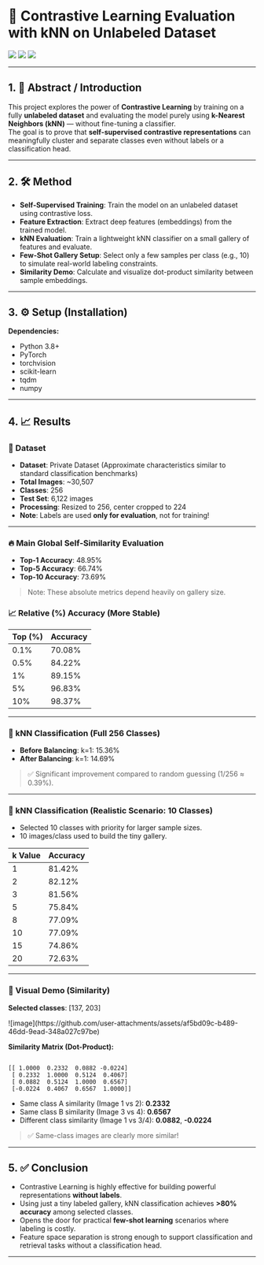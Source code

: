 <h1>🚀 Contrastive Learning Evaluation with kNN on Unlabeled Dataset</h1>

<p>
  <img src="https://img.shields.io/badge/license-GNU-green.svg" />
  <img src="https://img.shields.io/badge/python-3.8%2B-blue.svg" />
  <img src="https://img.shields.io/badge/framework-PyTorch-lightgrey.svg" />
</p>

<hr>

<h2>1. 📖 Abstract / Introduction</h2>
<p>
This project explores the power of <strong>Contrastive Learning</strong> by training on a fully <strong>unlabeled dataset</strong> and evaluating the model purely using <strong>k-Nearest Neighbors (kNN)</strong> — without fine-tuning a classifier.<br>
The goal is to prove that <strong>self-supervised contrastive representations</strong> can meaningfully cluster and separate classes even without labels or a classification head.
</p>

<hr>

<h2>2. 🛠️ Method</h2>
<ul>
  <li><strong>Self-Supervised Training</strong>: Train the model on an unlabeled dataset using contrastive loss.</li>
  <li><strong>Feature Extraction</strong>: Extract deep features (embeddings) from the trained model.</li>
  <li><strong>kNN Evaluation</strong>: Train a lightweight kNN classifier on a small gallery of features and evaluate.</li>
  <li><strong>Few-Shot Gallery Setup</strong>: Select only a few samples per class (e.g., 10) to simulate real-world labeling constraints.</li>
  <li><strong>Similarity Demo</strong>: Calculate and visualize dot-product similarity between sample embeddings.</li>
</ul>

<hr>

<h2>3. ⚙️ Setup (Installation)</h2>

<p><strong>Dependencies:</strong></p>
<ul>
  <li>Python 3.8+</li>
  <li>PyTorch</li>
  <li>torchvision</li>
  <li>scikit-learn</li>
  <li>tqdm</li>
  <li>numpy</li>
</ul>

<hr>

<h2>4. 📈 Results</h2>

<h3>📂 Dataset</h3>
<ul>
  <li><strong>Dataset</strong>: Private Dataset (Approximate characteristics similar to standard classification benchmarks)</li>
  <li><strong>Total Images</strong>: ~30,507</li>
  <li><strong>Classes</strong>: 256</li>
  <li><strong>Test Set</strong>: 6,122 images</li>
  <li><strong>Processing</strong>: Resized to 256, center cropped to 224</li>
  <li><strong>Note</strong>: Labels are used <strong>only for evaluation</strong>, not for training!</li>
</ul>

<hr>

<h3>🔥 Main Global Self-Similarity Evaluation</h3>
<ul>
  <li><strong>Top-1 Accuracy</strong>: 48.95%</li>
  <li><strong>Top-5 Accuracy</strong>: 66.74%</li>
  <li><strong>Top-10 Accuracy</strong>: 73.69%</li>
</ul>
<blockquote>Note: These absolute metrics depend heavily on gallery size.</blockquote>

<h3>📈 Relative (%) Accuracy (More Stable)</h3>

<table>
  <thead>
    <tr>
      <th>Top (%)</th>
      <th>Accuracy</th>
    </tr>
  </thead>
  <tbody>
    <tr><td>0.1%</td><td>70.08%</td></tr>
    <tr><td>0.5%</td><td>84.22%</td></tr>
    <tr><td>1%</td><td>89.15%</td></tr>
    <tr><td>5%</td><td>96.83%</td></tr>
    <tr><td>10%</td><td>98.37%</td></tr>
  </tbody>
</table>

<hr>

<h3>🧠 kNN Classification (Full 256 Classes)</h3>
<ul>
  <li><strong>Before Balancing</strong>: k=1: 15.36%</li>
  <li><strong>After Balancing</strong>: k=1: 14.69%</li>
</ul>
<blockquote>✅ Significant improvement compared to random guessing (1/256 ≈ 0.39%).</blockquote>

<hr>

<h3>🎯 kNN Classification (Realistic Scenario: 10 Classes)</h3>

<ul>
  <li>Selected 10 classes with priority for larger sample sizes.</li>
  <li>10 images/class used to build the tiny gallery.</li>
</ul>

<table>
  <thead>
    <tr>
      <th>k Value</th>
      <th>Accuracy</th>
    </tr>
  </thead>
  <tbody>
    <tr><td>1</td><td>81.42%</td></tr>
    <tr><td>2</td><td>82.12%</td></tr>
    <tr><td>3</td><td>81.56%</td></tr>
    <tr><td>5</td><td>75.84%</td></tr>
    <tr><td>8</td><td>77.09%</td></tr>
    <tr><td>10</td><td>77.09%</td></tr>
    <tr><td>15</td><td>74.86%</td></tr>
    <tr><td>20</td><td>72.63%</td></tr>
  </tbody>
</table>

<hr>

<h3>🎨 Visual Demo (Similarity)</h3>

<p><strong>Selected classes</strong>: [137, 203]</p>
![image](https://github.com/user-attachments/assets/af5bd09c-b489-46dd-9ead-348a027c97be)

<p><strong>Similarity Matrix (Dot-Product):</strong></p>

<pre><code>
[[ 1.0000  0.2332  0.0882 -0.0224]
 [ 0.2332  1.0000  0.5124  0.4067]
 [ 0.0882  0.5124  1.0000  0.6567]
 [-0.0224  0.4067  0.6567  1.0000]]
</code></pre>

<ul>
  <li>Same class A similarity (Image 1 vs 2): <strong>0.2332</strong></li>
  <li>Same class B similarity (Image 3 vs 4): <strong>0.6567</strong></li>
  <li>Different class similarity (Image 1 vs 3/4): <strong>0.0882</strong>, <strong>-0.0224</strong></li>
</ul>

<blockquote>✅ Same-class images are clearly more similar!</blockquote>

<hr>

<h2>5. ✅ Conclusion</h2>

<ul>
  <li>Contrastive Learning is highly effective for building powerful representations <strong>without labels</strong>.</li>
  <li>Using just a tiny labeled gallery, kNN classification achieves <strong>&gt;80% accuracy</strong> among selected classes.</li>
  <li>Opens the door for practical <strong>few-shot learning</strong> scenarios where labeling is costly.</li>
  <li>Feature space separation is strong enough to support classification and retrieval tasks without a classification head.</li>
</ul>

<hr>
